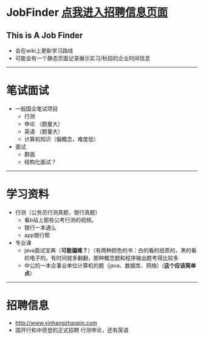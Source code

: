 # JobFinder [点我进入招聘信息页面](https://qyc0129.github.io/)
This is A Job Finder
---
- 会在wiki上更新学习路线
- 可能会有一个静态页面记录展示实习/秋招的企业时间信息

---
# 笔试面试
- 一般国企笔试项目
  -  行测
  -  申论 （题量大）
  -  英语 （题量大）
  -  计算机知识（偏概念，难度低）
- 面试
  -  群面
  -  结构化面试？

---
# 学习资料
- 行测（公务员行测真题，银行真题）
  - 看b站上那些公考行测的视频。
  - 银行一本通么
  - app银行帮
- 专业课
  -  java面试宝典（**可能偏难？**）（有两种颜色的书：白的看的纸质的，黑的看的电子的。有时间就多翻翻，那种概念题和程序输出题考得比较多
  -  中公的一本企事业单位计算机的题（java、数据库、网络）(**这个应该简单点**）
  
---
# 招聘信息
- http://www.yinhangzhaopin.com
- 国开行和中债登的正式招聘 行测申论，还有英语
